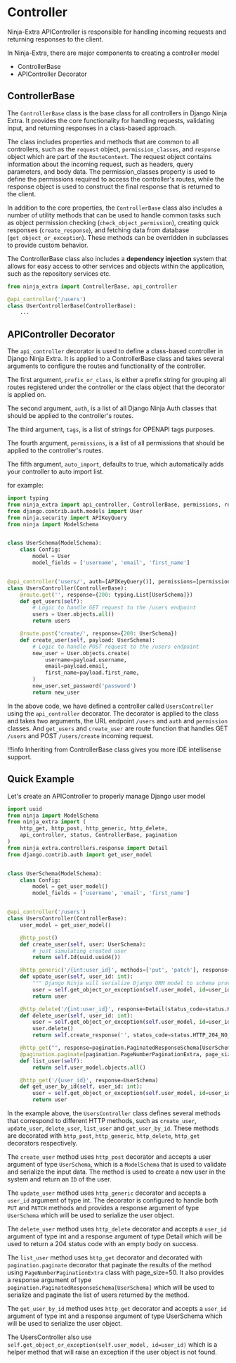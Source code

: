 # **Controller**
Ninja-Extra APIController is responsible for handling incoming requests and returning responses to the client.

In Ninja-Extra, there are major components to creating a controller model

- ControllerBase
- APIController Decorator

## ControllerBase

The `ControllerBase` class is the base class for all controllers in Django Ninja Extra. 
It provides the core functionality for handling requests, validating input, and returning responses in a class-based approach.

The class includes properties and methods that are common to all controllers, such as the `request` object, `permission_classes`, and `response` object which are part of the `RouteContext`. 
The request object contains information about the incoming request, such as headers, query parameters, and body data. 
The permission_classes property is used to define the permissions required to access the controller's routes, 
while the response object is used to construct the final response that is returned to the client.

In addition to the core properties, the `ControllerBase` class also includes a number of utility methods that can be used to handle common tasks such as object permission checking (`check_object_permission`), creating quick responses (`create_response`), and fetching data from database (`get_object_or_exception`). 
These methods can be overridden in subclasses to provide custom behavior.

The ControllerBase class also includes a **dependency injection** system that allows for easy access to other services and objects within the application, such as the repository services etc.

```python
from ninja_extra import ControllerBase, api_controller

@api_controller('/users')
class UserControllerBase(ControllerBase):
    ...
```

## APIController Decorator
The `api_controller` decorator is used to define a class-based controller in Django Ninja Extra. 
It is applied to a ControllerBase class and takes several arguments to configure the routes and functionality of the controller.

The first argument, `prefix_or_class`, is either a prefix string for grouping all routes registered under the controller or the class object that the decorator is applied on.

The second argument, `auth`, is a list of all Django Ninja Auth classes that should be applied to the controller's routes.

The third argument, `tags`, is a list of strings for OPENAPI tags purposes.

The fourth argument, `permissions`, is a list of all permissions that should be applied to the controller's routes.

The fifth argument, `auto_import`, defaults to true, which automatically adds your controller to auto import list.

for example:

```python
import typing
from ninja_extra import api_controller, ControllerBase, permissions, route
from django.contrib.auth.models import User
from ninja.security import APIKeyQuery
from ninja import ModelSchema


class UserSchema(ModelSchema):
    class Config:
        model = User
        model_fields = ['username', 'email', 'first_name']


@api_controller('users/', auth=[APIKeyQuery()], permissions=[permissions.IsAuthenticated])
class UsersController(ControllerBase):
    @route.get('', response={200: typing.List[UserSchema]})
    def get_users(self):
        # Logic to handle GET request to the /users endpoint
        users = User.objects.all()
        return users

    @route.post('create/', response={200: UserSchema})
    def create_user(self, payload: UserSchema):
        # Logic to handle POST request to the /users endpoint
        new_user = User.objects.create(
            username=payload.username,
            email=payload.email,
            first_name=payload.first_name,
        )
        new_user.set_password('password')
        return new_user

```

In the above code, we have defined a controller called `UsersController` using the `api_controller` decorator. 
The decorator is applied to the class and takes two arguments, the URL endpoint `/users` and `auth` and `permission` classes. 
And `get_users` and `create_user` are route function that handles GET `/users` and POST `/users/create` incoming request.


!!!info
    Inheriting from ControllerBase class gives you more IDE intellisense support.

## Quick Example

Let's create an APIController to properly manage Django user model

```python
import uuid
from ninja import ModelSchema
from ninja_extra import (
    http_get, http_post, http_generic, http_delete,
    api_controller, status, ControllerBase, pagination
)
from ninja_extra.controllers.response import Detail
from django.contrib.auth import get_user_model


class UserSchema(ModelSchema):
    class Config:
        model = get_user_model()
        model_fields = ['username', 'email', 'first_name']


@api_controller('/users')
class UsersController(ControllerBase):
    user_model = get_user_model()

    @http_post()
    def create_user(self, user: UserSchema):
        # just simulating created user
        return self.Id(uuid.uuid4())

    @http_generic('/{int:user_id}', methods=['put', 'patch'], response=UserSchema)
    def update_user(self, user_id: int):
        """ Django Ninja will serialize Django ORM model to schema provided as `response`"""
        user = self.get_object_or_exception(self.user_model, id=user_id)
        return user

    @http_delete('/{int:user_id}', response=Detail(status_code=status.HTTP_204_NO_CONTENT))
    def delete_user(self, user_id: int):
        user = self.get_object_or_exception(self.user_model, id=user_id)
        user.delete()
        return self.create_response('', status_code=status.HTTP_204_NO_CONTENT)

    @http_get("", response=pagination.PaginatedResponseSchema[UserSchema])
    @pagination.paginate(pagination.PageNumberPaginationExtra, page_size=50)
    def list_user(self):
        return self.user_model.objects.all()

    @http_get('/{user_id}', response=UserSchema)
    def get_user_by_id(self, user_id: int):
        user = self.get_object_or_exception(self.user_model, id=user_id)
        return user
```

In the example above, the `UsersController` class defines several methods that correspond to different HTTP methods, 
such as `create_user`, `update_user`, `delete_user`, `list_user` and `get_user_by_id`. 
These methods are decorated with `http_post`, `http_generic`, `http_delete`, `http_get` decorators respectively.

The `create_user` method uses `http_post` decorator and accepts a user argument of type `UserSchema`, 
which is a `ModelSchema` that is used to validate and serialize the input data. 
The method is used to create a new user in the system and return an `ID` of the user.

The `update_user` method uses `http_generic` decorator and accepts a `user_id` argument of type int. 
The decorator is configured to handle both `PUT` and `PATCH` methods and 
provides a response argument of type `UserSchema` which will be used to serialize the user object.

The `delete_user` method uses `http_delete` decorator and accepts a `user_id` argument of type int and a response argument of type 
Detail which will be used to return a 204 status code with an empty body on success.

The `list_user` method uses `http_get` decorator and decorated with `pagination.paginate` decorator that paginate the results of the method using `PageNumberPaginationExtra` class with page_size=50. 
It also provides a response argument of type `pagination.PaginatedResponseSchema[UserSchema]` which will be used to serialize and paginate the list of users returned by the method.

The `get_user_by_id` method uses `http_get` decorator and accepts a `user_id` argument of type int and a response argument of type UserSchema which will be used to serialize the user object.

The UsersController also use `self.get_object_or_exception(self.user_model, id=user_id)` which is a helper method that will raise an exception if the user object is not found.

